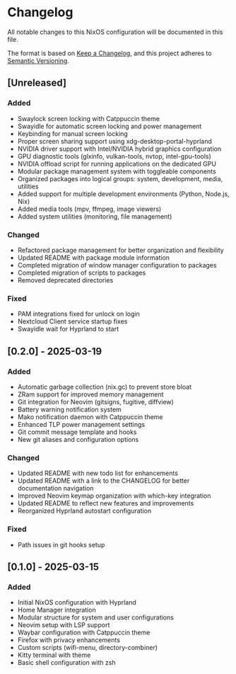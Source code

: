 # Changelog

All notable changes to this NixOS configuration will be documented in this file.

The format is based on [Keep a Changelog](https://keepachangelog.com/en/1.0.0/),
and this project adheres to [Semantic Versioning](https://semver.org/spec/v2.0.0.html).

## [Unreleased]

### Added

- Swaylock screen locking with Catppuccin theme
- Swayidle for automatic screen locking and power management
- Keybinding for manual screen locking
- Proper screen sharing support using xdg-desktop-portal-hyprland
- NVIDIA driver support with Intel/NVIDIA hybrid graphics configuration
- GPU diagnostic tools (glxinfo, vulkan-tools, nvtop, intel-gpu-tools)
- NVIDIA offload script for running applications on the dedicated GPU
- Modular package management system with toggleable components
- Organized packages into logical groups: system, development, media, utilities
- Added support for multiple development environments (Python, Node.js, Nix)
- Added media tools (mpv, ffmpeg, image viewers)
- Added system utilities (monitoring, file management)

### Changed

- Refactored package management for better organization and flexibility
- Updated README with package module information
- Completed migration of window manager configuration to packages
- Completed migration of scripts to packages
- Removed deprecated directories

### Fixed

- PAM integrations fixed for unlock on login
- Nextcloud Client service startup fixes
- Swayidle wait for Hyprland to start
## [0.2.0] - 2025-03-19

### Added
- Automatic garbage collection (nix.gc) to prevent store bloat
- ZRam support for improved memory management
- Git integration for Neovim (gitsigns, fugitive, diffview)
- Battery warning notification system
- Mako notification daemon with Catppuccin theme
- Enhanced TLP power management settings
- Git commit message template and hooks
- New git aliases and configuration options

### Changed
- Updated README with new todo list for enhancements
- Updated README with a link to the CHANGELOG for better documentation navigation
- Improved Neovim keymap organization with which-key integration
- Updated README to reflect new features and improvements
- Reorganized Hyprland autostart configuration

### Fixed
- Path issues in git hooks setup

## [0.1.0] - 2025-03-15

### Added
- Initial NixOS configuration with Hyprland
- Home Manager integration
- Modular structure for system and user configurations
- Neovim setup with LSP support
- Waybar configuration with Catppuccin theme
- Firefox with privacy enhancements
- Custom scripts (wifi-menu, directory-combiner)
- Kitty terminal with theme
- Basic shell configuration with zsh
